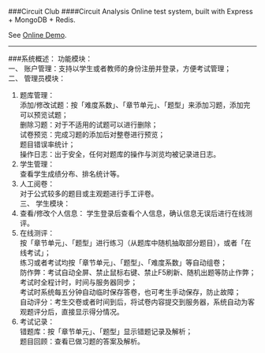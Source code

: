 ###Circuit Club
####Circuit Analysis Online test system, built with Express + MongoDB + Redis.  

See [Online Demo](https://uestc-circuit.herokuapp.com).

---

###系统概述：
功能模块：  
一、 账户管理：支持以学生或者教师的身份注册并登录，方便考试管理；  
二、 管理员模块：  
1. 题库管理：  
添加/修改试题：按「难度系数」、「章节单元」、「题型」来添加习题，添加完可以预览试题；  
删除习题：对于不适用的试题可以进行删除；  
试卷预览：完成习题的添加后对整卷进行预览；  
题目错误率统计；  
操作日志：出于安全，任何对题库的操作与浏览均被记录进日志。  
2. 学生管理：  
查看学生成绩分布、排名统计等。  
3. 人工阅卷：  
对于公式较多的题目或主观题进行手工评卷。  
三、 学生模块：  
1. 查看/修改个人信息：
学生登录后查看个人信息，确认信息无误后进行在线测评。  
2. 在线测评：  
按「章节单元」、「题型」进行练习（从题库中随机抽取部分题目），或者「在线考试」；  
练习或者考试均按「章节单元」、「题型」、「难度系数」等自动组卷；  
防作弊：考试自动全屏、禁止鼠标右键、禁止F5刷新、随机出题等防止作弊；  
考试时全程计时，时间与服务器同步；  
考试时系统每五分钟自动临时保存答卷，也可考生手动保存，防止故障；  
自动评分：考生交卷或者时间到后，将试卷内容提交到服务器，系统自动为客观题评分后，直接显示得分情况。  
3. 考试记录：  
错题库：按「章节单元」、「题型」显示错题记录及解析；  
题目回顾：查看已做习题的答案及解析。 